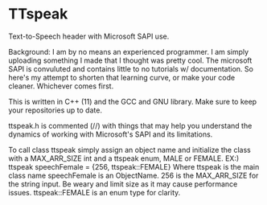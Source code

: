 # TTspeak
Text-to-Speech header with Microsoft SAPI use.

Background:
    I am by no means an experienced programmer. I am simply uploading something
    I made that I thought was pretty cool. The microsoft SAPI is convuluted and
    contains little to no tutorials w/ documentation. So here's my attempt to 
    shorten that learning curve, or make your code cleaner. Whichever comes first.

This is written in C++ (11) and the GCC and GNU library. Make sure to keep your
repositories up to date.

ttspeak.h is commented (//) with things that may help you understand the dynamics of
working with Microsoft's SAPI and its limitations.

To call class ttspeak simply assign an object name and initialize the class with 
a MAX_ARR_SIZE int and a ttspeak enum, MALE or FEMALE.
EX:)
    ttspeak speechFemale = {256, ttspeak::FEMALE}
  Where ttspeak is the main class name
  speechFemale is an ObjectName.
  256 is the MAX_ARR_SIZE for the string input. Be weary and limit size as it may
  cause performance issues.
  ttspeak::FEMALE is an enum type for clarity.
 
